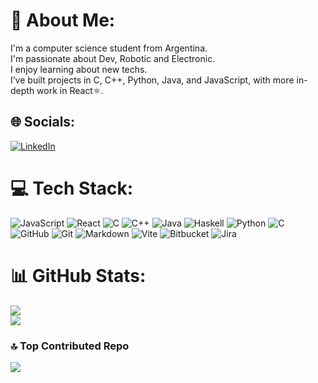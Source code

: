 # 💫 About Me:
I'm a computer science student from Argentina.<br>I'm passionate about Dev, Robotic and Electronic.<br>I enjoy learning about new techs.<br>I’ve built projects in C, C++, Python, Java, and JavaScript, with more in-depth work in React⚛️.

## 🌐 Socials:
[![LinkedIn](https://img.shields.io/badge/LinkedIn-%230077B5.svg?logo=linkedin&logoColor=white)](https://linkedin.com/in/https://ar.linkedin.com/in/luciano-tula-566b36271](https://www.linkedin.com/authwall?trk=bf&trkInfo=AQGXogOMv11ejQAAAZgwCJ6Abzclv6EKf9h8YAvZlMKg2Orj2dBxUTAPX60sVY8Z_1ZxEmRyyvw99wErYApxYJjfQqflC01KVhhgJuwnWXQnsffObUDIUIyNJQt07Dm7aWzj9V0=&original_referer=&sessionRedirect=https%3A%2F%2Fwww.linkedin.com%2Fin%2Fluciano-tula-566b36271%3Futm_source%3Dshare%26utm_campaign%3Dshare_via%26utm_content%3Dprofile%26utm_medium%3Dandroid_app)) 

# 💻 Tech Stack:
![JavaScript](https://img.shields.io/badge/javascript-%23323330.svg?style=for-the-badge&logo=javascript&logoColor=%23F7DF1E) ![React](https://img.shields.io/badge/react-%2320232a.svg?style=for-the-badge&logo=react&logoColor=%2361DAFB) ![C](https://img.shields.io/badge/c-%2300599C.svg?style=for-the-badge&logo=c&logoColor=white) ![C++](https://img.shields.io/badge/c++-%2300599C.svg?style=for-the-badge&logo=c%2B%2B&logoColor=white) ![Java](https://img.shields.io/badge/java-%23ED8B00.svg?style=for-the-badge&logo=openjdk&logoColor=white) ![Haskell](https://img.shields.io/badge/Haskell-5e5086?style=for-the-badge&logo=haskell&logoColor=white) ![Python](https://img.shields.io/badge/python-3670A0?style=for-the-badge&logo=python&logoColor=ffdd54) ![C](https://img.shields.io/badge/c-%2300599C.svg?style=for-the-badge&logo=c&logoColor=white) ![GitHub](https://img.shields.io/badge/github-%23121011.svg?style=for-the-badge&logo=github&logoColor=white) ![Git](https://img.shields.io/badge/git-%23F05033.svg?style=for-the-badge&logo=git&logoColor=white) ![Markdown](https://img.shields.io/badge/markdown-%23000000.svg?style=for-the-badge&logo=markdown&logoColor=white) ![Vite](https://img.shields.io/badge/vite-%23646CFF.svg?style=for-the-badge&logo=vite&logoColor=white) ![Bitbucket](https://img.shields.io/badge/bitbucket-%230047B3.svg?style=for-the-badge&logo=bitbucket&logoColor=white) ![Jira](https://img.shields.io/badge/jira-%230A0FFF.svg?style=for-the-badge&logo=jira&logoColor=white)
# 📊 GitHub Stats:
![](https://nirzak-streak-stats.vercel.app/?user=TLulo&theme=radical&hide_border=true)<br/>
![](https://github-readme-stats.vercel.app/api/top-langs/?username=TLulo&theme=radical&hide_border=false&include_all_commits=true&count_private=true&layout=compact)

### 🔝 Top Contributed Repo
![](https://github-contributor-stats.vercel.app/api?username=TLulo&limit=5&theme=dark&combine_all_yearly_contributions=true)
